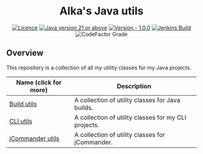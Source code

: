 <h1 align="center">Alka's Java utils</h1>

<div align="center">

[![Licence](https://img.shields.io/github/license/alkanife/java-utils?style=flat-square)](LICENSE)
[![Java version 21 or above](https://img.shields.io/badge/Java-21%2B-blueviolet?style=flat-square)](pom.xml)
[![Version - 1.0.0](https://img.shields.io/badge/Version-1.0.0-blue?style=flat-square)](pom.xml)
[![Jenkins Build](https://img.shields.io/jenkins/build?jobUrl=https%3A%2F%2Fjenkins.alka.dev%2Fjob%2Fjava-utils%2F&style=flat-square)](https://jenkins.alka.dev/job/utils/)
![CodeFactor Grade](https://img.shields.io/codefactor/grade/github/alkanife/java-utils?style=flat-square)

</div>

## Overview
This repository is a collection of all my utility classes for my Java projects.

| Name (click for more)                | Description                                          |
|--------------------------------------|------------------------------------------------------|
| [Build utils](build-utils)           | A collection of utility classes for Java builds.     |
| [CLI utils](cli-utils)               | A collection of utility classes for my CLI projects. |
| [jCommander utils](jcommander-utils) | A collection of utility classes for jCommander.      |